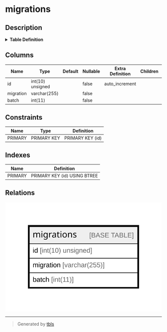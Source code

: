 # migrations

## Description

<details>
<summary><strong>Table Definition</strong></summary>

```sql
CREATE TABLE `migrations` (
  `id` int(10) unsigned NOT NULL AUTO_INCREMENT,
  `migration` varchar(255) COLLATE utf8mb4_unicode_ci NOT NULL,
  `batch` int(11) NOT NULL,
  PRIMARY KEY (`id`)
) ENGINE=InnoDB AUTO_INCREMENT=[Redacted by tbls] DEFAULT CHARSET=utf8mb4 COLLATE=utf8mb4_unicode_ci
```

</details>

## Columns

| Name | Type | Default | Nullable | Extra Definition | Children | Parents | Comment |
| ---- | ---- | ------- | -------- | ---------------- | -------- | ------- | ------- |
| id | int(10) unsigned |  | false | auto_increment |  |  |  |
| migration | varchar(255) |  | false |  |  |  |  |
| batch | int(11) |  | false |  |  |  |  |

## Constraints

| Name | Type | Definition |
| ---- | ---- | ---------- |
| PRIMARY | PRIMARY KEY | PRIMARY KEY (id) |

## Indexes

| Name | Definition |
| ---- | ---------- |
| PRIMARY | PRIMARY KEY (id) USING BTREE |

## Relations

![er](migrations.svg)

---

> Generated by [tbls](https://github.com/k1LoW/tbls)

